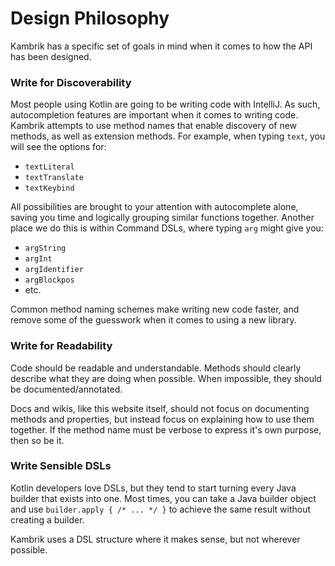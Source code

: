 
# Design Philosophy

Kambrik has a specific set of goals in mind when it comes to how the API has been designed.

### Write for Discoverability

Most people using Kotlin are going to be writing code with IntelliJ. As such, autocompletion
features are important when it comes to writing code. Kambrik attempts to use method names that
enable discovery of new methods, as well as extension methods. For example, when typing `text`, you will see the options
for:
* `textLiteral`
* `textTranslate`
* `textKeybind`

All possibilities are brought to your attention with autocomplete alone, saving you time and logically
grouping similar functions together. Another place we do this is within Command DSLs, where typing `arg`
might give you:
* `argString`
* `argInt`
* `argIdentifier`
* `argBlockpos`
* etc.

Common method naming schemes make writing new code faster, and remove some of the
guesswork when it comes to using a new library.

### Write for Readability

Code should be readable and understandable. Methods should clearly describe what they are doing when possible. When impossible, they should be documented/annotated.

Docs and wikis, like this website itself, should not focus on documenting methods and properties, but instead focus on explaining how to use them together. If the method name must be verbose to express it's own purpose, then so be it.

### Write Sensible DSLs

Kotlin developers love DSLs, but they tend to start turning every Java builder that exists into one. Most times, you can take a Java builder object and use `builder.apply { /* ... */ }` to achieve the same result without creating a builder.

Kambrik uses a DSL structure where it makes sense, but not wherever possible.